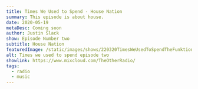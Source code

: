 ```yaml
---
title: Times We Used to Spend - House Nation
summary: This episode is about house.
date: 2020-05-19
metaDesc: Coming soon
author: Justin Slack
show: Episode Number two
subtitle: House Nation
featuredImage: /static/images/shows/220320TimesWeUsedToSpendTheFunktion.jpg
alt: Times we used to spend episode two
showlink: https://www.mixcloud.com/TheOtherRadio/
tags:
  - radio
  - music
---
```




<!-- This episode is about a club called The Funktion that ran for two years in the mid 90s in Cape Town. It is the story of the music we played there at our residency on Friday nights. But more importantly it is also a tribute to and remembrance of Matthew Buck who we unfortunately lost in 2019. Matt was co-founder of the Funktion and the heart of its music. This show is dedicated to him.

## Track list and transcript

### Andrea Parker - Fallen Arches - Mo Wax (1996)

[Andrea Parker - Melodious Thunk](https://www.discogs.com/Andrea-Parker-Melodious-Thunk/release/31584)

**Transcript**: Our story starts towards the end of 1995. Trevor Mitchell and Nick Birkby had been doing a night called Acid Jazz influenced by all things Gilles Petersen at The Lounge in Long Street but were outgrowing the venue. The ambient club I had co-founded and was resident at for two years had recently closed. We had decided to do a night embracing all forms of electronic music regardless of genre and were looking for a suitable venue. 

**Transcript**: Trevor always had his ear to the ground and mentioned a new venue we should check out. Some time in December we walked into the Funktion on the corner of Loop and Shortmarket streets and spoke to co-owner Philip Bartholomew about doing a night at the new venue. I am pretty sure Philip was very sceptical of these chancers off the street at first. But we invited him to the Lounge to come and see for himself what we were doing. As luck would have it it was absolutely rammed with people and we were offered Friday nights to promote an evening of, well, anything goes really. 

**Transcript**: Our first night at the Funktion was on 13 January 1996. It was called Elastica. We soon changed that name though.

<figure class="align--center internal--image">
  <img src="/static/images/shows/elastica-front.jpg" alt="Elastica: First Funtion show 1996" loading="lazy" >
</figure>

<figure class="align--center internal--image">
  <img src="/static/images/shows/elastica-back.jpg" alt="Elastica: First Funtion show 1996" loading="lazy" >
  <figcaption>Elastica: First Function show 1996</figcaption>
</figure>

### Funki Porcini - It’s a Long Road - Ninja Tune (1995)

[Funki Porcini - It's A Long Road / Poseathon](https://www.discogs.com/Funki-Porcini-Its-A-Long-Road-Poseathon/release/29240)

**Transcript**: [Ninja Tune](https://ninjatune.net/home) was a big part of what we played back then. Part of the nascent trip hop scene, which promised so much. "Fucked up, anything-goes neo-B-boy abstraction" as Simon Reynolds put it. The track we are listening to now is "It's a long Road" by Funki Porcini which came out on Ninja Tune in 1995. Sad to say Ninja Tune of this era hasn't had much longevity. All your London Funk All Stars, 9 Lazy 9 and whatnot sound distinctly dated now. I still have a soft spot for this one though.

### 4 Hero - Escaping Categories - SSR (1995)

[Various - Freezone 2: Variations On A Chill](https://www.discogs.com/Various-Freezone-2-Variations-On-A-Chill/release/144426)

**Transcript**: Only available on the second Freezone compilation, the awfully named Variations On A Chill, this track was a beautifully languid slice of downtempo loveliness. An unusual outing for 4 Hero best known for tearing drum and bass and jungle at the time. A staple of the early evening. 

### Nightmares on Wax - Stars - Warp (1995)

[Nightmares On Wax - Smokers Delight](https://www.discogs.com/Nightmares-On-Wax-Smokers-Delight/release/23661)

**Transcript**: Well we couldn't do this without something by Nightmares on Wax. And in particular something from Smokers Delight. Nights Introlude was probably played the most but I always had a soft spot for Stars. This is the album version but the remixes on the Still Smoking 12" are well worth your time. A classic of its time.

### Air - Modular Mix - Source Lab (1995)

[AIR - Modulor Mix](https://www.discogs.com/AIR-Modulor-Mix/release/191496)

**Transcript**: Air's first release on the French Source Lab label. And what a beauty it is. This was later released on Mo Wax the highlight of whihc is a rolling drum and bass remix by [Source Direct](https://www.discogs.com/AIR-Modulor-Mix/release/16193). 

### Bone Thugs and Harmony - 1st Of Tha Month (The Kruder & Dorfmeister Session Part 3) - Ruthless 1995

[Bone Thugs-N-Harmony - 1st Of Tha Month](https://www.discogs.com/Bone-Thugs-N-Harmony-1st-Of-Tha-Month/release/226475)

**Transcript**: One of the things that characterised this era was the general anything goes nature of music releases. I have always been a big hip hop and r'nb fan didn't play it out much. If at all. This record straddled those interests in so many ways. A mainstream hip hop group remixed by fairly obscure (at the time) stoner downtempo producers from Vienna. The Kruder & Dorfmeister mix of Bone Thugs and Harmony's 1st Of Tha Month. This 12" came out in 1995 and Part 3 which we are listening to now would later be included on the [K and D Sessions](https://k7-records.k7store.com/release/88913-kruder-dorfmeister-the-kd-sessions-tm). The kind of track that encapsulated the musical approach of Fridays at the Funktion. 

### The Mighty Bop - Mellow - Yellow Productions (1995)

[The Mighty Bop Meet DJ Cam Et La Funk Mob](https://www.discogs.com/The-Mighty-Bop-Meet-DJ-Cam-Et-La-Funk-Mob-The-Mighty-Bop-Meet-DJ-Cam-Et-La-Funk-Mob/release/125236)

**Transcript**: Many trip hop productions of the mid-90s came from France, and in particular Paris. The Mighty Bop, whose track Mellow we are listening to now,  was Alain Ho, better known as DJ Yellow, and Christophe Le Friant better known as Bob Sinclair and as part of Africanism. I have no interest in their other activities but The Mighty Bop released some sublime records in the mid 90s, perfect amalgamations of hip hop beats and beautiful melodies. This track is from a 1995 release shared with DJ Cam and Le Funk Mob.  More about them later. 

### DJ Cam - Dieu Reconnaîtra Les Siens - Street Jazz Productions (1994)

[DJ Cam - Abstract Hip Hop Volume 1](https://www.discogs.com/DJ-Cam-Abstract-Hip-Hop-Volume-1/release/154065)

**Transcript**: All the way back to 1994 for this one. On Paris label Street Jazz Productions and Cam's second release. This track was an ideal one for moving into more beat-y territory as the night progressed.

**Transcript**: During the day the Funktion was a hair dresser, a coffee shop and a clothes store. More important to us was Grooves of Distinction, the record store started by Matt and run by Rob White. Rob and I met at the Funktion and have been friends ever since. He has been a huge influence on my musical endeavors. 

**Transcript**: Rob was both record store buyer and resident DJ for Saturday's Deep house night at the Funktion. I spent so many hours browsing those shelves and there's a good chance that all the tracks we are listening to now I bought from Rob. Rob has very kindly sent some thoughts on Matt and the Funktion. We will hear from him a bit later in the show.

### Major Force E.M.S. Orchestra Vs. UNKLE - Time Has Come - Mo Wax (1994)

[Various - Mo Wax vs. Major Force: Time Has Come](https://www.discogs.com/Various-Mo-Wax-vs-Major-Force-Time-Has-Come/release/1089338)

**Transcript**: If there was one label, and sound, we were obsessed with at this time it was Mo Wax and I bought anything of theirs I could get my hands on. Launched in 1992 by James Lavelle (when he was 19 years old or something ridiculous) their early acid jazz productions quickly gave way to more abstract beat styles and a sound that embraced hip hop, electro, breakbeat and jungle. The label introduced the world to both DJ Shadow and DJ Krush, released the first Blackalicious album, and resurrected the career of Kool Keith amongst many things. Impeccably [designed](https://thevinylfactory.com/features/cover-versions-the-10-best-mowax-sleeves/) with graphics by Futura, layout by Ben Drury and typography by Swifty (also designer of [Straight No Chaser](https://straightnochaser.bigcartel.com/products) our bible at the time), my Mo Wax records are up there with the most prized in my collection.

**Transcript**: This track is label founder James Lavelle's UNKLE project while Shadow was still a member, remixed by Japan's legendary beat crew Major Force who also releaed an amazing [box set](https://www.discogs.com/Various-Major-Force-The-Original-Art-Form/release/71325) on the label. I could have gone with any Shadow or Krush record but this is probably my favourite Mo Wax record. 

### Le Funk Mob - Motor Bass Get Phunked Up (Electrofunk Remix) - Mo Wax (1994)

[La Funk Mob - Breaking Boundaries Messing Up Heads](https://www.discogs.com/La-Funk-Mob-Breaking-Boundaries-Messing-Up-Heads-EP-Casse-Les-Fronti%C3%A8res-Fou-Les-T%C3%AAtes-En-LAir/release/29578)

**Transcript**: By February 1996 we had changed the name of the night to Stretch. Bruno Morphet who was DJ'ing up the road at The Magnet was doing the flyer design and we started to get a bit more adventurous with the music selection. 

<figure class="align--center internal--image">
  <img src="/static/images/shows/stretch.jpg" alt="Renamed to Stretch" loading="lazy">
  <figcaption>Stretch</figcaption>
</figure>

**Transcript**: Still on Mo Wax this is a track by Le Funk Mob, French beat makers who would go on to be Cassius but we don't care about that bit. This is from the Breaking Boundaries Messing Up Heads EP and the remix is by none other than Richie Hawtin. A testament to the title of the release this double 10" had this mix by Hawtin as well as mixes by Carl Craig and Nightmares on Wax. If you ever wondered what Hawtin would sound like unleashed on some breakbeats here you go.

**Transcript**: Mo Wax would continue to embrace this cross genre approach commissioning remixes by the likes of Photek, Peshay, Wax Doctor and Hawtin oince again who would turn the truly awful Attica Blues' Blueprint into a menacing half speed electro work out.

### Palmskin Productions - The Beast (Autechre Mix) - Mo Wax (1994)

[Palm Skin Productions - The Beast (Remix)](https://www.discogs.com/Palm-Skin-Productions-The-Beast-Remix/release/64381)

**Transcript**: A decidedly average release is turned into a wonder of beauty and contemplation. Autechre remix Palmskin Productions The Beast. This 12" also has two wonderful drum and bass mixes by Global Communication in their Links guise and by the Bristol trio of Krust, Roni Size and Suv. Cheap on Discogs. 

**Transcript**: Mo Wax lost their way though. The sprawling incoherent Headz 2 compilation, the underwhelming Excursions sub-label and a disastrous deal with Sony saw it folding in 2002. But for a brief period in the mid 90s it was untouchable.

### Move D - Amazing Discoveries - Source Records (1995)

[Move D - Kunststoff](https://www.discogs.com/Move-D-Kunststoff/release/14432)

**Transcript**: While we primarily played breakbeat orientated records on Fridays there was also space for more four four type tracks. This is from Move D's Kunststoff album released in 1995. Very much a European record but influenced by Detroit. I always saw parallels between this and the kind of techno coming out in the UK at the time on labels like Likemind, Irdial, Buzz, Warp and Planet E. A beauty.

### Nuron - Mirage - Likemind (1994)

[Nuron / Fugue - Likemind 02](https://www.discogs.com/Nuron-Fugue-Likemind-02/release/5854)

**Transcript**: Speaking of Likemind this is Mirage by Nuron on the aforementioned label. I am not going to say much about this it speaks for itself.

**Transcript**: That's the impeccable Nuron who has recently returned after 25 years of silence. Check out his new release on [De:tuned](https://www.discogs.com/Nuron-As-One-La-Source/release/15245648).

### Ballistic Brothers - I'll Fly Away

[The Ballistic Brothers* - I'll Fly Away](https://www.discogs.com/The-Ballistic-Brothers-Ill-Fly-Away/release/16009)

**Transcript**: So drum and bass and jungle. I have to admit to a lifelong obsession with early to mid-90s drum and bass and jungle. On some days I may say it's the best music ever made. At the Funktion we played the more Bukem/Fabio inspired end of the spectrum as it fit perfectly with the more downtempo beats and the house and techno we sometimes played. This track by The Ballistic Brothers is a perfect example of that sound. Skittering cut up beats, deep sub bass and a sublime melody to draw you in.

**Transcript**: I think this track was kind of lost to the jungle scene at the time as it was released on [Boys Own](https://www.vice.com/en_uk/article/vd84wx/how-boys-own-changed-british-dance-music), very much a purist house label, and made by members of Black Science Orchestra. Still, I played the hell out of it.

### The Sentinel - Pulse of Life - Basement (1994)

[The Sentinel - Heavy Vibes / Pulse Of Life](https://www.discogs.com/The-Sentinel-Heavy-Vibes-Pulse-Of-Life/release/77036)

**Transcript**: Sentinel is Rupert PArkes, AKA Photek amongst other things. What can you say about Photek that hasn't already been said? Watch out for a show dedicated to the man's 90s work.

<figure class="align--center internal--image">
  <img src="/static/images/shows/blu-2.jpg" alt="Blu: The Funktion" loading="lazy" >
  <figcaption>Blu: A play on Blue Note and Reid Miles</figcaption>
</figure>

**Transcript**: Some time in 1996, I don’t remember exactly when, we changed the name of the night to Blu and [Bruno Morphet](https://planbdesign.co.za/) designed a striking identity for the flyers based on [Reid Miles'](http://retinart.net/artist-profiles/jazzy-blue-notes-reid-miles/) iconic Blue Note album covers, using a contemporary artist each week. Instead of Dexter Gordon we had Ol Dirty Bastard. I really think the designs hold up twenty-five years later. It really was great work by Bruno.

<figure class="align--center internal--image">
  <img src="/static/images/shows/blu-one.jpg" alt="Blu: The Funktion Ol Dirty Bastard" loading="lazy">
  <figcaption>Wu Tang Forever</figcaption>
</figure>

### Justice - Soothe My Soul (Blame's Mix) - White House Records (1994)

[Justice - Soothe My Soul (94)](https://www.discogs.com/Justice-Soothe-My-Soul-94/release/74749)

**Transcript**: Blames Mix of Soothe My Soul by Justice is as close as we would get to out and out jungle. An impeccable track that captures the sheer joy of music. 

### Lamb - Cotton Wool (A Guy Called Gerald Mix) - Fontana (1996)

[Lamb - Cotton Wool](https://www.discogs.com/Lamb-Cotton-Wool/release/19380)

**Transcript**: Lamb was a duo from Manchester formed in 1996 by Andy Barlow and the singer Louise Rhodes. I don't know if they are still around. They made a mix of trip-hop, jazz, dub, breaks and drum and bass. This is from the Cotton Wool 12", a remix by one of my favourite producers [A Guy called Gerald](http://www.guycalledgerald.com/). A fantastic example of chopping beats for maximum effect. Trevor always played the original version of this but this is the one I went for. Such a pity jungle/drum and bass has devolved into the tedium of 2 step and liquid (surely contender for the worst genre name in history). But that's another show.

### Abacus -Relics One - Prescription (1994)

[Abacus - The Relics E.P.](https://www.discogs.com/Abacus-The-Relics-EP/release/32940)

**Transcript**: From the Relics EP by possibly the greatest house producer of all time Austin Bascombe. And on one of the greatest house labels of all time [Prescription](https://www.discogs.com/label/292-Prescription). We didn't play a lot of house on Fridays. Saturday at the Funktion was the deep house night. One thing about Matt was that while he never told us what to play, there was a pretty strict demarcation between Fridays and Saturdays. While we played a few house records we were very cognisant not to venture Too much into Saturday's territory. When we did it was very much in this vein.

### House of 909 - So Much Love for you - Pagan

[House Of 909 - The Children We Were](https://www.discogs.com/House-Of-909-The-Children-We-Were/release/11753)

**Transcript**: My good friend Rob White

**Rob White**: I first met Matt back sort of late 1995, early 96. I just come back from living in London for a few years, been working at record stores or DJ'ing over there and was buying all the dance music for a place called look and listen up in Johannesburg at the time. Matt happened to be coming back on his way from one of his radio stations that he was installing in Africa and just happened to stop by the store. He was looking for some new electronic music that was  interesting at the time. There was a lot of trip hop that kind of thing out. So I was the buyer for them. So I just recommended a whole lot of stuff to him. He pretty much bought everything that we had about 20 CDs or something and told me about this new venture that he was going to be opening up in Cape Town if I was ever down there to pop in, come visit and say hi and bring some records and come and DJ.

**Rob White**: As fate would have it about three months later, I decided to move down to Cape Town, sort of left Joburg, moved down there and went and saw Matt and got offered a gig there and I suppose the rest as they is kind of history. And that was the birth of the Funktion. It was already going for a month or two by then it was kind of like a multi-use space for lack of a better word and there was a cafe, there was Bartholomew's hairdressers in there. There were couple of racks of fashion. And then of course, our record store which was called Grooves of Distinction. G.O.D. Matt always liked a good joke. We specialised in bringing in stuff that nobody else was doing. We brought in a whole lot of things like drum and bass and proper UK deep house that no one else in Cape Town was getting or selling or actually to be fair was even interested at the time. You know, when we first started playing that kind of sound at the club, the Friday nights you know, it was Justin Slack, and Adam and Shukri and Nick, and Trevor. They were all kind of playing trip hop things like that. There was a little bit pof that being played around the corner at the magnet and then Saturday nights we were just playing super deep past kind of like a really underground UK house no one else was playing at the time. 

**Rob White**: A lot of people used to come along to the Funktion and you know the DJs at the time they were quite well established playing all the big raves and things and you know, they never had a good word to say. Sleep house and this is so boring, etc, etc. and funnily enough we sort of had the last laugh in the end but yeah, that that's a testament to Matthew really. You know the sound system in there was incredible he installed it and maintained it would be there tweaking and just, you know, getting the sound perfect every night. The DJ booth was perfectly set up and the decks were properly serviced. We had a beautiful Soundcraft mixer and Crown amps and that crystal clear Tannoy system and that was all Matt, you know, was driven by Matt. There were other people involved of course, Phil Bartholomew, etc. But you know, the music side of things and the soul of the place was very much driven by Matthew Buck.

**Rob White**: He sort of believed in us, you know, when a lot of people didn't. He was pretty much my greatest mentor in my life and much of my success as a DJ and you know many things about my character, also are sort of tempered by him and his pretty leftfield sarcastic sense of humour, which kind of matched mine to a tee.

**Rob White**: Yeah. So the Funktion really, it was, you know, was mostly really started as a kind of just as a sort of labour of love, but then turned into well, for lack of a better word, the birthplace of a whole different sound that came from Cape Town and slowly but surely a lot of people came around, started to listen to it. And you know, even the ones that didn't they they were sort of like they had the ear of a couple of the other owners and managers and things this is boring. This is crap. This is shit. Let's get something else book me book me. And Matt stood by it, you know, he believed in it.

**Rob White**: The record store I mean, we sold, you know, a ton of records from there and a ton of CDs but it never turned a profit. It was so expensive to bring stuff in there. The rand really plunged to the pound in about 97. And regardless of that, you know, Matt gave me free rein over the ordering. There's never a time that I needed to double check something with him, you know, he trusted in me and that was always the thing with Matt, you know, he always kind of had belief in people he always believed in you. And that, that shone through with Matt, you could always tell the people that were that surrounded him or he was surrounded by, and I don't think it was a case of him choosing to surround himself with these people, you know, including myself, we all gravitated towards him because he just had so much integrity.

**Rob White**: I think that sums it up. You know, if there's one word that aren't attached to my back, it will be integrity in everything he did. You know, the things that he built the people that he influenced, and his take on life was always, always just that one or two steps ahead of everybody. And he never sold out. He always stuck to his guns. And like I said, People gravitated towards that myself being, you know, one of the main ones, and I have so much to thank him for he was one of the greatest people I've ever known. And, Matt, wherever you are, I miss you very much. We all miss you. And thank you for believing. Thank you for the inspiration.

**Transcript**: So that brings us to the end of just a part of the story. Trip hop unfortunately became a soporific soundtrack to car adverts and the subject of a million chill out and lounge compilations. And gave us the deathly dull likes of Morcheeba, while drum and bass, well, I'll say more about its decline in another show.  

**Transcript**: In the moment though this music was so important to us and The Funktion was the only place where we could play it. Matt was largely responsible for making that possible. He is sorely missed.

### Larry Heard - So Much Joy (Repose) (1997)

[Larry Heard - The Calm & Chaos EP](https://www.discogs.com/Larry-Heard-The-Calm-Chaos-EP/master/277508)

**Transcript**: And appropriately to end, So Much Joy by Mr Larry Heard, a reminder of the amazing times we used to spend.

<figure class="align--center internal--image">
  <img src="/static/images/shows/blu-last-night.jpg" alt="Blu: The last event" loading="lazy">
  <figcaption>The end</figcaption>
</figure> -->